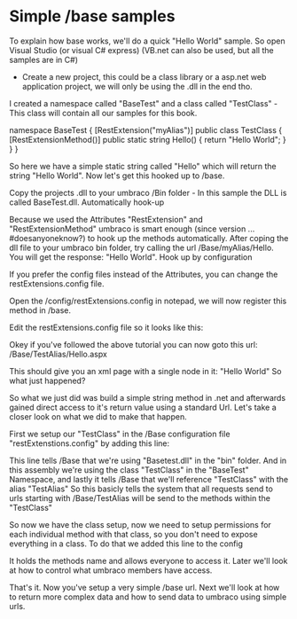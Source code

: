 # Simple /base samples

To explain how base works, we'll do a quick "Hello World" sample. So open Visual Studio (or visual C# express) (VB.net can also be used, but all the samples are in C#)  

- Create a new project, this could be a class library or a asp.net web application project, we will only be using the .dll in the end tho.

I created a namespace called "BaseTest" and a class called "TestClass" - This class will contain all our samples for this book.

namespace BaseTest {
    [RestExtension("myAlias")]
    public class TestClass {
        [RestExtensionMethod()]
        public static string Hello() {
            return "Hello World";
        }
    }
} 

So here we have a simple static string called "Hello" which will return the string  "Hello World". Now let's get this hooked up to /base.

Copy the projects .dll to your umbraco /Bin folder - In this sample the DLL is called BaseTest.dll.
Automatically hook-up

Because we used the Attributes "RestExtension" and "RestExtensionMethod" umbraco is smart enough (since version ...  #doesanyoneknow?) to hook up the methods automatically.  After coping the dll file to your umbraco bin folder, try calling the url /Base/myAlias/Hello.  You will get the response: "Hello World".
Hook up by configuration

If you prefer the config files instead of the Attributes, you can change the restExtensions.config file.

Open the /config/restExtensions.config in notepad, we will now register this method in /base. 

Edit the restExtensions.config file so it looks like this:

<?xml version="1.0" encoding="utf-8"?>
<RestExtensions>
  <ext assembly="/bin/BaseTest" type="BaseTest.TestClass" alias="TestAlias">
    <permission method="Hello" allowAll="true" />
  </ext>
</RestExtensions> 

Okey if you've followed the above tutorial you can now goto this url: <your umbraco installations domain>/Base/TestAlias/Hello.aspx

This should give you an xml page with a single node in it: "<value>Hello World</value>"
So what just happened?

So what we just did was build a simple string method in .net and afterwards gained direct access to it's return value using a standard Url. Let's take a closer look on what we did to make that happen.

First we setup our "TestClass" in the /Base configuration file "restExtenstions.config" by adding this line:

<ext assembly="/bin/BaseTest" type="BaseTest.TestClass" alias="TestAlias">

This line tells /Base that we're using "Basetest.dll" in the "bin" folder. And in this assembly we're using the class "TestClass" in the "BaseTest" Namespace, and lastly it tells /Base that we'll reference "TestClass" with the alias "TestAlias" So this basicly tells the system that all requests send to urls starting with /Base/TestAlias will be send to the methods within the "TestClass"

So now we have the class setup, now we need to setup permissions for each individual method with that class, so you don't need to expose everything in a class. To do that we added this line to the config

<permission method="Hello" allowAll="true" />

It holds the methods name and allows everyone to access it. Later we'll look at how to control what umbraco members have access.

That's it. Now you've setup a very simple /base url. Next we'll look at how to return more complex data and how to send data to umbraco using simple urls.